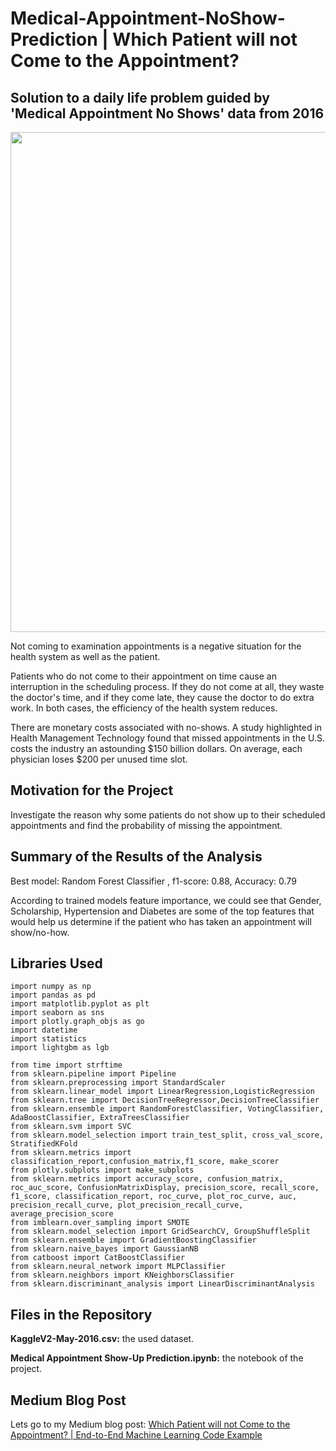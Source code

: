 # Medical-Appointment-NoShow-Prediction | Which Patient will not Come to the Appointment?
## Solution to a daily life problem guided by 'Medical Appointment No Shows' data from 2016

<img src="https://img.freepik.com/free-vector/set-doctor-patient-cartoon-characters_36082-522.jpg?size=626&ext=jpg" width="800px" height="auto">

Not coming to examination appointments is a negative situation for the health system as well as the patient.

Patients who do not come to their appointment on time cause an interruption in the scheduling process. If they do not come at all, they waste the doctor's time, and if they come late, they cause the doctor to do extra work. In both cases, the efficiency of the health system reduces.

There are monetary costs associated with no-shows. A study highlighted in Health Management Technology found that missed appointments in the U.S. costs the industry an astounding $150 billion dollars. On average, each physician loses $200 per unused time slot.

## Motivation for the Project
Investigate the reason why some patients do not show up to their scheduled appointments and find the probability of missing the appointment.

## Summary of the Results of the Analysis
Best model: Random Forest Classifier , f1-score: 0.88, Accuracy: 0.79

According to trained models feature importance, we could see that Gender, Scholarship, Hypertension and Diabetes are some of the top features that would help us determine if the patient who has taken an appointment will show/no-how.

## Libraries Used

```
import numpy as np
import pandas as pd
import matplotlib.pyplot as plt
import seaborn as sns
import plotly.graph_objs as go
import datetime
import statistics
import lightgbm as lgb

from time import strftime
from sklearn.pipeline import Pipeline
from sklearn.preprocessing import StandardScaler
from sklearn.linear_model import LinearRegression,LogisticRegression
from sklearn.tree import DecisionTreeRegressor,DecisionTreeClassifier
from sklearn.ensemble import RandomForestClassifier, VotingClassifier, AdaBoostClassifier, ExtraTreesClassifier
from sklearn.svm import SVC
from sklearn.model_selection import train_test_split, cross_val_score, StratifiedKFold
from sklearn.metrics import classification_report,confusion_matrix,f1_score, make_scorer
from plotly.subplots import make_subplots
from sklearn.metrics import accuracy_score, confusion_matrix, roc_auc_score, ConfusionMatrixDisplay, precision_score, recall_score, f1_score, classification_report, roc_curve, plot_roc_curve, auc, precision_recall_curve, plot_precision_recall_curve, average_precision_score
from imblearn.over_sampling import SMOTE
from sklearn.model_selection import GridSearchCV, GroupShuffleSplit
from sklearn.ensemble import GradientBoostingClassifier
from sklearn.naive_bayes import GaussianNB
from catboost import CatBoostClassifier
from sklearn.neural_network import MLPClassifier
from sklearn.neighbors import KNeighborsClassifier
from sklearn.discriminant_analysis import LinearDiscriminantAnalysis
```

## Files in the Repository
**KaggleV2-May-2016.csv:** the used dataset.

**Medical Appointment Show-Up Prediction.ipynb:** the notebook of the project.

## Medium Blog Post
Lets go to my Medium blog post: 
[Which Patient will not Come to the Appointment? | End-to-End Machine Learning Code Example](https://medium.com/@sahika.betul/which-patient-will-not-come-to-the-appointment-end-to-end-machine-learning-code-example-e952f65888ac)
